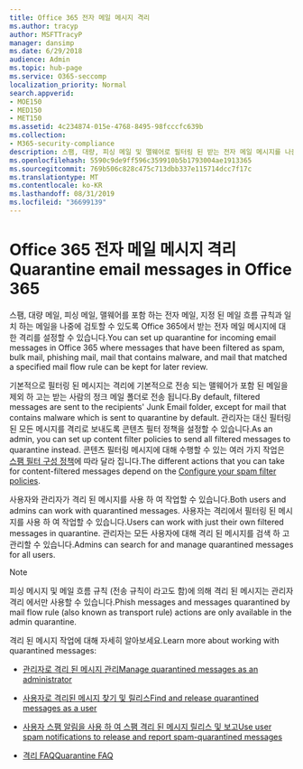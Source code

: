 ```yaml
---
title: Office 365 전자 메일 메시지 격리
ms.author: tracyp
author: MSFTTracyP
manager: dansimp
ms.date: 6/29/2018
audience: Admin
ms.topic: hub-page
ms.service: O365-seccomp
localization_priority: Normal
search.appverid:
- MOE150
- MED150
- MET150
ms.assetid: 4c234874-015e-4768-8495-98fcccfc639b
ms.collection:
- M365-security-compliance
description: 스팸, 대량, 피싱 메일 및 맬웨어로 필터링 된 받는 전자 메일 메시지를 나중에 검토할 수 있도록 Office 365에서 받는 전자 메일 메시지에 대 한 격리를 설정할 수 있습니다.
ms.openlocfilehash: 5590c9de9ff596c359910b5b1793004ae1913365
ms.sourcegitcommit: 769b506c828c475c713dbb337e115714dcc7f17c
ms.translationtype: MT
ms.contentlocale: ko-KR
ms.lasthandoff: 08/31/2019
ms.locfileid: "36699139"
---
```

# <a name="quarantine-email-messages-in-office-365"></a><span data-ttu-id="8aa7c-103">Office 365 전자 메일 메시지 격리</span><span class="sxs-lookup"><span data-stu-id="8aa7c-103">Quarantine email messages in Office 365</span></span>

<span data-ttu-id="8aa7c-104">스팸, 대량 메일, 피싱 메일, 맬웨어를 포함 하는 전자 메일, 지정 된 메일 흐름 규칙과 일치 하는 메일을 나중에 검토할 수 있도록 Office 365에서 받는 전자 메일 메시지에 대 한 격리를 설정할 수 있습니다.</span><span class="sxs-lookup"><span data-stu-id="8aa7c-104">You can set up quarantine for incoming email messages in Office 365 where messages that have been filtered as spam, bulk mail, phishing mail, mail that contains malware, and mail that matched a specified mail flow rule can be kept for later review.</span></span>
  
<span data-ttu-id="8aa7c-105">기본적으로 필터링 된 메시지는 격리에 기본적으로 전송 되는 맬웨어가 포함 된 메일을 제외 하 고는 받는 사람의 정크 메일 폴더로 전송 됩니다.</span><span class="sxs-lookup"><span data-stu-id="8aa7c-105">By default, filtered messages are sent to the recipients' Junk Email folder, except for mail that contains malware which is sent to quarantine by default.</span></span> <span data-ttu-id="8aa7c-106">관리자는 대신 필터링 된 모든 메시지를 격리로 보내도록 콘텐츠 필터 정책을 설정할 수 있습니다.</span><span class="sxs-lookup"><span data-stu-id="8aa7c-106">As an admin, you can set up content filter policies to send all filtered messages to quarantine instead.</span></span> <span data-ttu-id="8aa7c-107">콘텐츠 필터링 메시지에 대해 수행할 수 있는 여러 가지 작업은 [스팸 필터 구성 정책](configure-your-spam-filter-policies.md)에 따라 달라 집니다.</span><span class="sxs-lookup"><span data-stu-id="8aa7c-107">The different actions that you can take for content-filtered messages depend on the [Configure your spam filter policies](configure-your-spam-filter-policies.md).</span></span>
  
<span data-ttu-id="8aa7c-108">사용자와 관리자가 격리 된 메시지를 사용 하 여 작업할 수 있습니다.</span><span class="sxs-lookup"><span data-stu-id="8aa7c-108">Both users and admins can work with quarantined messages.</span></span> <span data-ttu-id="8aa7c-109">사용자는 격리에서 필터링 된 메시지를 사용 하 여 작업할 수 있습니다.</span><span class="sxs-lookup"><span data-stu-id="8aa7c-109">Users can work with just their own filtered messages in quarantine.</span></span> <span data-ttu-id="8aa7c-110">관리자는 모든 사용자에 대해 격리 된 메시지를 검색 하 고 관리할 수 있습니다.</span><span class="sxs-lookup"><span data-stu-id="8aa7c-110">Admins can search for and manage quarantined messages for all users.</span></span>

> [!NOTE]
> <span data-ttu-id="8aa7c-111">피싱 메시지 및 메일 흐름 규칙 (전송 규칙이 라고도 함)에 의해 격리 된 메시지는 관리자 격리 에서만 사용할 수 있습니다.</span><span class="sxs-lookup"><span data-stu-id="8aa7c-111">Phish messages and messages quarantined by mail flow rule (also known as transport rule) actions are only available in the admin quarantine.</span></span>
  
<span data-ttu-id="8aa7c-112">격리 된 메시지 작업에 대해 자세히 알아보세요.</span><span class="sxs-lookup"><span data-stu-id="8aa7c-112">Learn more about working with quarantined messages:</span></span>
  
- [<span data-ttu-id="8aa7c-113">관리자로 격리 된 메시지 관리</span><span class="sxs-lookup"><span data-stu-id="8aa7c-113">Manage quarantined messages as an administrator</span></span>](manage-quarantined-messages-and-files.md)

- [<span data-ttu-id="8aa7c-114">사용자로 격리된 메시지 찾기 및 릴리스</span><span class="sxs-lookup"><span data-stu-id="8aa7c-114">Find and release quarantined messages as a user</span></span>](find-and-release-quarantined-messages-as-a-user.md)

- [<span data-ttu-id="8aa7c-115">사용자 스팸 알림을 사용 하 여 스팸 격리 된 메시지 릴리스 및 보고</span><span class="sxs-lookup"><span data-stu-id="8aa7c-115">Use user spam notifications to release and report spam-quarantined messages</span></span>](use-spam-notifications-to-release-and-report-quarantined-messages.md)

- [<span data-ttu-id="8aa7c-116">격리 FAQ</span><span class="sxs-lookup"><span data-stu-id="8aa7c-116">Quarantine FAQ</span></span>](quarantine-faq.md)
